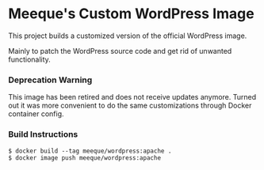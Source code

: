 # Meeque's Custom WordPress Image

This project builds a customized version of the official WordPress image.

Mainly to patch the WordPress source code and get rid of unwanted functionality.



### Deprecation Warning

This image has been retired and does not receive updates anymore.
Turned out it was more convenient to do the same customizations through Docker container config.



### Build Instructions

```
$ docker build --tag meeque/wordpress:apache .
$ docker image push meeque/wordpress:apache

```
